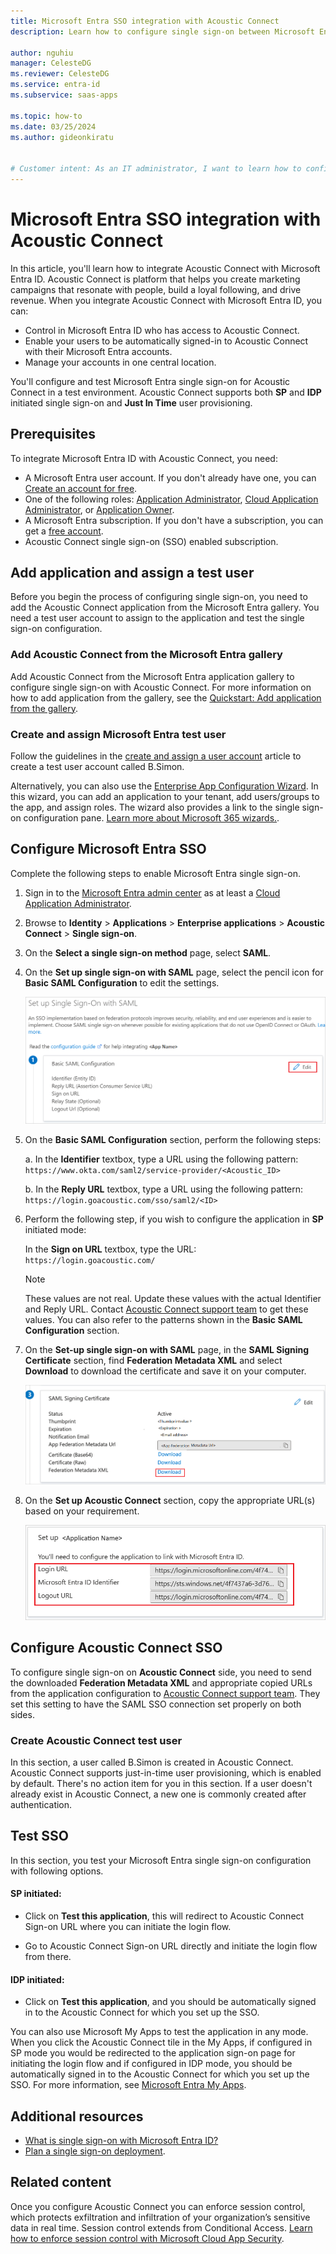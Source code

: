 ```yaml
---
title: Microsoft Entra SSO integration with Acoustic Connect
description: Learn how to configure single sign-on between Microsoft Entra ID and Acoustic Connect.

author: nguhiu
manager: CelesteDG
ms.reviewer: CelesteDG
ms.service: entra-id
ms.subservice: saas-apps

ms.topic: how-to
ms.date: 03/25/2024
ms.author: gideonkiratu


# Customer intent: As an IT administrator, I want to learn how to configure single sign-on between Microsoft Entra ID and Acoustic Connect so that I can control who has access to Acoustic Connect, enable automatic sign-in with Microsoft Entra accounts, and manage my accounts in one central location.
---
```


# Microsoft Entra SSO integration with Acoustic Connect

In this article, you'll learn how to integrate Acoustic Connect with Microsoft Entra ID. Acoustic Connect is platform that helps you create marketing campaigns that resonate with people, build a loyal following, and drive revenue. When you integrate Acoustic Connect with Microsoft Entra ID, you can:

* Control in Microsoft Entra ID who has access to Acoustic Connect.
* Enable your users to be automatically signed-in to Acoustic Connect with their Microsoft Entra accounts.
* Manage your accounts in one central location.

You'll configure and test Microsoft Entra single sign-on for Acoustic Connect in a test environment. Acoustic Connect supports both **SP** and **IDP** initiated single sign-on and **Just In Time** user provisioning.

## Prerequisites

To integrate Microsoft Entra ID with Acoustic Connect, you need:

* A Microsoft Entra user account. If you don't already have one, you can [Create an account for free](https://azure.microsoft.com/free/?WT.mc_id=A261C142F).
* One of the following roles: [Application Administrator](/entra/identity/role-based-access-control/permissions-reference#application-administrator), [Cloud Application Administrator](/entra/identity/role-based-access-control/permissions-reference#cloud-application-administrator), or [Application Owner](/entra/fundamentals/users-default-permissions#owned-enterprise-applications).
* A Microsoft Entra subscription. If you don't have a subscription, you can get a [free account](https://azure.microsoft.com/free/).
* Acoustic Connect single sign-on (SSO) enabled subscription.

## Add application and assign a test user

Before you begin the process of configuring single sign-on, you need to add the Acoustic Connect application from the Microsoft Entra gallery. You need a test user account to assign to the application and test the single sign-on configuration.

<a name='add-acoustic-connect-from-the-azure-ad-gallery'></a>

### Add Acoustic Connect from the Microsoft Entra gallery

Add Acoustic Connect from the Microsoft Entra application gallery to configure single sign-on with Acoustic Connect. For more information on how to add application from the gallery, see the [Quickstart: Add application from the gallery](~/identity/enterprise-apps/add-application-portal.md).

<a name='create-and-assign-azure-ad-test-user'></a>

### Create and assign Microsoft Entra test user

Follow the guidelines in the [create and assign a user account](~/identity/enterprise-apps/add-application-portal-assign-users.md) article to create a test user account called B.Simon.

Alternatively, you can also use the [Enterprise App Configuration Wizard](https://portal.office.com/AdminPortal/home?Q=Docs#/azureadappintegration). In this wizard, you can add an application to your tenant, add users/groups to the app, and assign roles. The wizard also provides a link to the single sign-on configuration pane. [Learn more about Microsoft 365 wizards.](/microsoft-365/admin/misc/azure-ad-setup-guides). 

<a name='configure-azure-ad-sso'></a>

## Configure Microsoft Entra SSO

Complete the following steps to enable Microsoft Entra single sign-on.

1. Sign in to the [Microsoft Entra admin center](https://entra.microsoft.com) as at least a [Cloud Application Administrator](~/identity/role-based-access-control/permissions-reference.md#cloud-application-administrator).
1. Browse to **Identity** > **Applications** > **Enterprise applications** > **Acoustic Connect** > **Single sign-on**.
1. On the **Select a single sign-on method** page, select **SAML**.
1. On the **Set up single sign-on with SAML** page, select the pencil icon for **Basic SAML Configuration** to edit the settings.

   ![Screenshot shows how to edit Basic SAML Configuration.](common/edit-urls.png "Basic Configuration")

1. On the **Basic SAML Configuration** section, perform the following steps:

    a. In the **Identifier** textbox, type a URL using the following pattern:
    `https://www.okta.com/saml2/service-provider/<Acoustic_ID>`

    b. In the **Reply URL** textbox, type a URL using the following pattern:
    `https://login.goacoustic.com/sso/saml2/<ID>`

1. Perform the following step, if you wish to configure the application in **SP** initiated mode:

	In the **Sign on URL** textbox, type the URL:
	`https://login.goacoustic.com/`

	> [!NOTE]
    > These values are not real. Update these values with the actual Identifier and Reply URL. Contact [Acoustic Connect support team](mailto:support@acoustic.com) to get these values. You can also refer to the patterns shown in the **Basic SAML Configuration** section.

1. On the **Set-up single sign-on with SAML** page, in the **SAML Signing Certificate** section, find **Federation Metadata XML** and select **Download** to download the certificate and save it on your computer.

    ![Screenshot shows the Certificate download link.](common/metadataxml.png "Certificate")

1. On the **Set up Acoustic Connect** section, copy the appropriate URL(s) based on your requirement.

	![Screenshot shows to copy configuration appropriate U R L.](common/copy-configuration-urls.png "Attributes")

## Configure Acoustic Connect SSO

To configure single sign-on on **Acoustic Connect** side, you need to send the downloaded **Federation Metadata XML** and appropriate copied URLs from the application configuration to [Acoustic Connect support team](mailto:support@acoustic.com). They set this setting to have the SAML SSO connection set properly on both sides.

### Create Acoustic Connect test user

In this section, a user called B.Simon is created in Acoustic Connect. Acoustic Connect supports just-in-time user provisioning, which is enabled by default. There's no action item for you in this section. If a user doesn't already exist in Acoustic Connect, a new one is commonly created after authentication.

## Test SSO 

In this section, you test your Microsoft Entra single sign-on configuration with following options. 

#### SP initiated:

* Click on **Test this application**, this will redirect to Acoustic Connect Sign-on URL where you can initiate the login flow.  

* Go to Acoustic Connect Sign-on URL directly and initiate the login flow from there.

#### IDP initiated:

* Click on **Test this application**, and you should be automatically signed in to the Acoustic Connect for which you set up the SSO. 

You can also use Microsoft My Apps to test the application in any mode. When you click the Acoustic Connect tile in the My Apps, if configured in SP mode you would be redirected to the application sign-on page for initiating the login flow and if configured in IDP mode, you should be automatically signed in to the Acoustic Connect for which you set up the SSO. For more information, see [Microsoft Entra My Apps](/azure/active-directory/manage-apps/end-user-experiences#azure-ad-my-apps).

## Additional resources

* [What is single sign-on with Microsoft Entra ID?](~/identity/enterprise-apps/what-is-single-sign-on.md)
* [Plan a single sign-on deployment](~/identity/enterprise-apps/plan-sso-deployment.md).

## Related content

Once you configure Acoustic Connect you can enforce session control, which protects exfiltration and infiltration of your organization’s sensitive data in real time. Session control extends from Conditional Access. [Learn how to enforce session control with Microsoft Cloud App Security](/cloud-app-security/proxy-deployment-aad).
